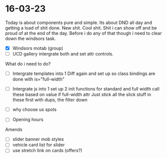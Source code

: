 # 16-03-23

Today is about components pure and simple. Its about DND all day and getting a load of shit done. New shit. Cool shit. Shit i can show off and be proud of at the end of the day. Before i do any of that though i need to clear down the windsors task.


- [x] Windsors motab (group)
- [ ] UCD gallery intergrate both and set attr controls.

What do i need to do?
- [ ] Intergrate templates into 1
Diff again and set up so class bindings are done with is="full-width"

- [ ] Intergrate js into 1
set up 2 init functions for standard and full width
call these based on value if full-width attr
Just stick all the slick stuff in these first with dups, the filter down

- [ ] why choose us spots
- [ ] Opening hours

Amends
- [ ] slider banner mob styles
- [ ] vehicle card list for slider
- [ ] use stretch link on cards (offers?)
